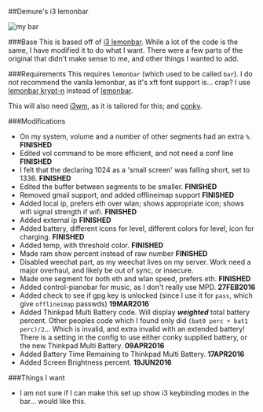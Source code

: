 ##Demure's i3 lemonbar

![my bar][pic0]

###Base
This is based off of [i3 lemonbar].
While a lot of the code is the same, I have modified it to do what I want.
There were a few parts of the original that didn't make sense to me, and other things I wanted to add.


###Requirements
This requires `lemonbar` (which used to be called `bar`).
I do *not* recommend the vanila lemonbar, as it's xft font support is... crap?
I use [lemonbar krypt-n] instead of [lemonbar].

This will also need [i3wm], as it is tailored for this; and [conky].


###Modifications
* On my system, volume and a number of other segments had an extra `%`. **FINISHED**
* Edited vol command to be more efficient, and not need a conf line **FINISHED**
* I felt that the declaring 1024 as a 'small screen' was falling short, set to 1336. **FINISHED**
* Edited the buffer between segments to be smaller. **FINISHED**
* Removed gmail support, and added offlineimap support **FINISHED**
* Added local ip, prefers eth over wlan; shows appropriate icon; shows wifi signal strength if wifi. **FINISHED**
* Added external ip **FINISHED**
* Added battery, different icons for level, different colors for level, icon for charging. **FINISHED**
* Added temp, with threshold color. **FINISHED**
* Made ram show percent instead of raw number **FINISHED**
* Disabled weechat part, as my weechat lives on my server. Work need a major overhaul, and likely be out of sync, or insecure.
* Made one segment for both eth and wlan speed, prefers eth. **FINISHED**
* Added control-pianobar for music, as I don't really use MPD. **27FEB2016**
* Added check to see if gpg key is unlocked (since I use it for `pass`, which give `offlineimap` passwds) **19MAR2016**
* Added Thinkpad Multi Battery code. Will display ***weighted*** total battery percent. Other peoples code which I found only did `(bat0 perc + bat1 perc)/2`... Which is invalid, and extra invalid with an extended battery! There is a setting in the config to use either conky supplied battery, or the new Thinkpad Multi Battery. **09APR2016**
* Added Battery Time Remaining to Thinkpad Multi Battery. **17APR2016**
* Added Screen Brightness percent. **19JUN2016**


###Things I want
* I am not sure if I can make this set up show i3 keybinding modes in the bar... would like this.


[i3 lemonbar]: https://github.com/electro7/dotfiles/tree/master/.i3/lemonbar
[lemonbar krypt-n]: https://github.com/krypt-n/bar
[lemonbar]: https://github.com/LemonBoy/bar
[i3wm]: https://i3wm.org
[conky]: https://github.com/brndnmtthws/conky
[pic]: https://notabug.org/demure/dotfiles/src/master/i3/lemonbar/demure_i3_lemonbar_mod.png
[pic0]: https://notabug.org/demure/dotfiles/raw/master/i3/lemonbar/demure_i3_lemonbar_mod.png
